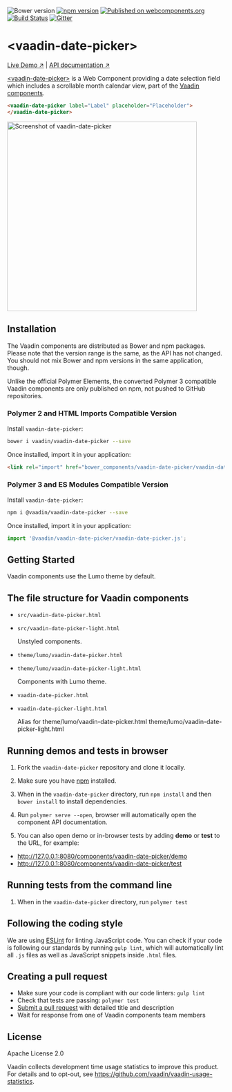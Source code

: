 ![Bower version](https://img.shields.io/bower/v/vaadin-date-picker.svg)
[![npm version](https://badge.fury.io/js/%40vaadin%2Fvaadin-date-picker.svg)](https://badge.fury.io/js/%40vaadin%2Fvaadin-date-picker)
[![Published on webcomponents.org](https://img.shields.io/badge/webcomponents.org-published-blue.svg)](https://www.webcomponents.org/element/vaadin/vaadin-date-picker)
[![Build Status](https://travis-ci.org/vaadin/vaadin-date-picker.svg?branch=master)](https://travis-ci.org/vaadin/vaadin-date-picker)
[![Gitter](https://badges.gitter.im/Join%20Chat.svg)](https://gitter.im/vaadin/web-components?utm_source=badge&utm_medium=badge&utm_campaign=pr-badge)

# &lt;vaadin-date-picker&gt;

[Live Demo ↗](https://vaadin.com/components/vaadin-date-picker/html-examples)
|
[API documentation ↗](https://vaadin.com/components/vaadin-date-picker/html-api)

[&lt;vaadin-date-picker&gt;](https://vaadin.com/components/vaadin-date-picker) is a Web Component providing a date selection field which includes a scrollable month calendar view, part of the [Vaadin components](https://vaadin.com/components).

<!--
```
<custom-element-demo height="550">
  <template>
    <script src="../webcomponentsjs/webcomponents-lite.js"></script>
    <link rel="import" href="vaadin-date-picker.html">
    <next-code-block></next-code-block>
  </template>
</custom-element-demo>
```
-->
```html
<vaadin-date-picker label="Label" placeholder="Placeholder">
</vaadin-date-picker>
```

[<img src="https://raw.githubusercontent.com/vaadin/vaadin-date-picker/master/screenshot.png" width="439" alt="Screenshot of vaadin-date-picker">](https://vaadin.com/components/vaadin-date-picker)

## Installation

The Vaadin components are distributed as Bower and npm packages.
Please note that the version range is the same, as the API has not changed.
You should not mix Bower and npm versions in the same application, though.

Unlike the official Polymer Elements, the converted Polymer 3 compatible Vaadin components
are only published on npm, not pushed to GitHub repositories.

### Polymer 2 and HTML Imports Compatible Version

Install `vaadin-date-picker`:

```sh
bower i vaadin/vaadin-date-picker --save
```

Once installed, import it in your application:

```html
<link rel="import" href="bower_components/vaadin-date-picker/vaadin-date-picker.html">
```
### Polymer 3 and ES Modules Compatible Version

Install `vaadin-date-picker`:

```sh
npm i @vaadin/vaadin-date-picker --save
```

Once installed, import it in your application:

```js
import '@vaadin/vaadin-date-picker/vaadin-date-picker.js';
```

## Getting Started

Vaadin components use the Lumo theme by default.

## The file structure for Vaadin components

- `src/vaadin-date-picker.html`
- `src/vaadin-date-picker-light.html`

  Unstyled components.

- `theme/lumo/vaadin-date-picker.html`
- `theme/lumo/vaadin-date-picker-light.html`

  Components with Lumo theme.

- `vaadin-date-picker.html`
- `vaadin-date-picker-light.html`

  Alias for theme/lumo/vaadin-date-picker.html
  theme/lumo/vaadin-date-picker-light.html

## Running demos and tests in browser

1. Fork the `vaadin-date-picker` repository and clone it locally.

1. Make sure you have [npm](https://www.npmjs.com/) installed.

1. When in the `vaadin-date-picker` directory, run `npm install` and then `bower install` to install dependencies.

1. Run `polymer serve --open`, browser will automatically open the component API documentation.

1. You can also open demo or in-browser tests by adding **demo** or **test** to the URL, for example:

  - http://127.0.0.1:8080/components/vaadin-date-picker/demo
  - http://127.0.0.1:8080/components/vaadin-date-picker/test


## Running tests from the command line

1. When in the `vaadin-date-picker` directory, run `polymer test`


## Following the coding style

We are using [ESLint](http://eslint.org/) for linting JavaScript code. You can check if your code is following our standards by running `gulp lint`, which will automatically lint all `.js` files as well as JavaScript snippets inside `.html` files.


## Creating a pull request

  - Make sure your code is compliant with our code linters: `gulp lint`
  - Check that tests are passing: `polymer test`
  - [Submit a pull request](https://www.digitalocean.com/community/tutorials/how-to-create-a-pull-request-on-github) with detailed title and description
  - Wait for response from one of Vaadin components team members


## License

Apache License 2.0

Vaadin collects development time usage statistics to improve this product. For details and to opt-out, see https://github.com/vaadin/vaadin-usage-statistics.
